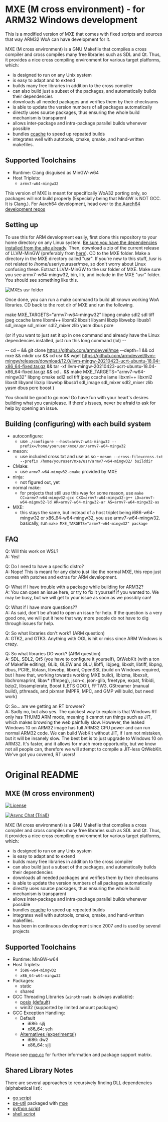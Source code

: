 # MXE (M cross environment) - for ARM32 Windows development

This is a modified version of MXE that comes with fixed scripts and sources that way ARM32 WoA can have development for it. 

MXE (M cross environment) is a GNU Makefile that compiles a cross
compiler and cross compiles many free libraries such as SDL and
Qt. Thus, it provides a nice cross compiling environment for
various target platforms, which:

  * is designed to run on any Unix system
  * is easy to adapt and to extend
  * builds many free libraries in addition to the cross compiler
  * can also build just a subset of the packages, and automatically builds their dependencies
  * downloads all needed packages and verifies them by their checksums
  * is able to update the version numbers of all packages automatically
  * directly uses source packages, thus ensuring the whole build mechanism is transparent
  * allows inter-package and intra-package parallel builds whenever possible
  * bundles [ccache](https://ccache.samba.org) to speed up repeated builds
  * integrates well with autotools, cmake, qmake, and hand-written makefiles.
  
## Supported Toolchains

  * Runtime: Clang disguised as MinGW-w64
  * Host Triplets:
    - `armv7-w64-mingw32`
    
This version of MXE is meant for specifically WoA32 porting only, so packages will not build properly (Especially being that MinGW is NOT GCC. It is Clang.). For Aarch64 development, head over to [the Aarch64 development repos](https://github.com/aarch64devel/mxe) 

## Setting up

To use this for ARM development easily, first clone this repository to your home directory on any Linux system. [Be sure you have the dependencies installed from the site already](https://mxe.cc). Then, download a zip of the current release of LLVM-MinGW (preferably from [here](https://github.com/armdevvel/llvm-mingw/releases)). CD to the MXE folder. Make a directory in the MXE directory called "usr". If you're new to this stuff, /usr is not related to /home/user/youruser/mxe, so don't worry about Linux confusing these. Extract LLVM-MinGW to the usr folder of MXE. Make sure you see armv7-w64-mingw32, bin, lib, and include in the MXE "usr" folder. You should see something like this.

![MXEs usr folder](https://github.com/armdevvel/mxe/blob/master/images/mxeusr.png?raw=true)

Once done, you can run a make command to build all known working WoA libraries. CD back to the root dir of MXE and run the following.

make MXE_TARGETS="armv7-w64-mingw32" libpng cmake sdl2 sdl tiff jpeg ccache lame libxml++ libxml2 libxslt libyaml libzip libwebp libusb1 sdl_image sdl_mixer sdl2_mixer zlib yasm dbus pcre

(or if you want to just set it up in one command and already have the Linux dependencies installed, just run this long command (lol) --

-- cd ~ && git clone https://github.com/armdevvel/mxe --depth=1 && cd mxe && mkdir usr && cd usr && wget https://github.com/armdevvel/llvm-mingw/releases/download/12.0/llvm-mingw-20210423-ucrt-ubuntu-18.04-x86_64-fixed.tar.gz && tar -xf llvm-mingw-20210423-ucrt-ubuntu-18.04-x86_64-fixed.tar.gz && cd .. && make MXE_TARGETS="armv7-w64-mingw32" libpng cmake sdl2 sdl tiff jpeg ccache lame libxml++ libxml2 libxslt libyaml libzip libwebp libusb1 sdl_image sdl_mixer sdl2_mixer zlib yasm dbus pcre boost )

You should be good to go now! Go have fun with your heart's desires building what you can/please. If there's issues, never be afraid to ask for help by opening an issue.

## Building (configuring) with each build system

  * autoconfigure:
    - use `./configure --host=armv7-w64-mingw32 --prefix=/home/youruser/mxe/usr/armv7-w64-mingw32`
  * meson: 
    - use included cross.txt and use as so - `meson --cross-file=cross.txt --prefix /home/youruser/mxe/usr/armv7-w64-mingw32/ builddir`
  * CMake:
    - use `armv7-w64-mingw32-cmake` provided by MXE
  * ninja:
    - not figured out, yet
  * normal make:
    - for projects that still use this way for some reason, use `make CC=armv7-w64-mingw32-gcc CXX=armv7-w64-mingw32-g++ LD=armv7-w64-mignw32-ld AR=armv7-w64-mingw32-ar AS=armv7-w64-mingw32-as`
  * MXE:
    - this stays the same, but instead of a host triplet being i686-w64-mingw32 or x86_64-w64-mingw32, you use armv7-w64-mingw32. basically, run `make MXE_TARGETS="armv7-w64-mingw32" package`
	
## FAQ

Q: Will this work on WSL?  \
A: Yes!

Q: Do I need to have a specific distro? \
A: Nope! This is meant for any distro just like the normal MXE, this repo just comes with patches and extras for ARM development.

Q: What if I have trouble with a package while building for ARM32? \
A: You can open an issue here, or try to fix it yourself if you wanted to. We may be busy, but we will get to your issue as soon as we possibly can!

Q: What if I have more questions?? \
A: As said, don't be afraid to open an issue for help. If the question is a very good one, we will put it here that way more people do not have to dig through issues for help.

Q: So what libraries don't work? (ARM question) \
A: GTK2, and GTK3. Anything with OGL is hit or miss since ARM Windows is crazy.

Q: So what libraries DO work? (ARM question) \
A: SDL, SDL2, Qt5 (you have to configure it yourself), QtWebKit (with a ton of Makefile editing), GLib, GLEW and GLU, libffi, libjpeg, libxslt, libtiff, libpng, dbus, PCRE, libtasn, libwebp, libxml, OpenSSL (build on Windows required, but I have that, working towards working MXE build), liblzma, libexslt, libchromaprint, libav* (ffmpeg), json-c, json-glib, freetype, expat, fribidi, bzip2, libsamplerate, Boost (LETS GOO!), FFTW3, GStreamer (manual build), pthreads, and pixman (MPFR, MPC, and GMP will build, but need work)

Q: So... are we getting an RT browser? \
A: Sadly no, but also yes. The quickest way to explain is that Windows RT only has THUMB ARM mode, meaning it cannot run things such as JIT, which makes browsing the web painfully slow. However, the leaked Windows 10 on ARM32 image has full ARM32 CPU power and can run normal ARM32 code. We can build WebKit without JIT, if I am not mistaken, but it will be insanely slow. The best bet is to just upgrade to Windows 10 on ARM32. It's faster, and it allows for much more opportunity, but we know not all people can, therefore we will attempt to compile a JIT-less QtWebKit. We've got you covered, RT users!
	

	
# Original README

## MXE (M cross environment)

[![License][license-badge]][license-page]

[license-page]: LICENSE.md
[license-badge]: https://img.shields.io/badge/License-MIT-brightgreen.svg

[![Async Chat (Trial))](https://img.shields.io/badge/zulip-join_chat-brightgreen.svg)](https://mxe.zulipchat.com/)

MXE (M cross environment) is a GNU Makefile that compiles a cross
compiler and cross compiles many free libraries such as SDL and
Qt. Thus, it provides a nice cross compiling environment for
various target platforms, which:

  * is designed to run on any Unix system
  * is easy to adapt and to extend
  * builds many free libraries in addition to the cross compiler
  * can also build just a subset of the packages, and automatically builds their dependencies
  * downloads all needed packages and verifies them by their checksums
  * is able to update the version numbers of all packages automatically
  * directly uses source packages, thus ensuring the whole build mechanism is transparent
  * allows inter-package and intra-package parallel builds whenever possible
  * bundles [ccache](https://ccache.samba.org) to speed up repeated builds
  * integrates well with autotools, cmake, qmake, and hand-written makefiles.
  * has been in continuous development since 2007 and is used by several projects

## Supported Toolchains

  * Runtime: MinGW-w64
  * Host Triplets:
    - `i686-w64-mingw32`
    - `x86_64-w64-mingw32`
  * Packages:
    - static
    - shared
  * GCC Threading Libraries (`winpthreads` is always available):
    - [posix](https://github.com/mxe/mxe/pull/958) [(default)](https://github.com/mxe/mxe/issues/2258)
    - win32 (supported by limited amount packages)
  * GCC Exception Handling:
    - Default
      - i686: sjlj
      - x86_64: seh
    - [Alternatives (experimental)](https://github.com/mxe/mxe/pull/1664)
      - i686: dw2
      - x86_64: sjlj

Please see [mxe.cc](https://mxe.cc/) for further information and package support matrix.

## Shared Library Notes
There are several approaches to recursively finding DLL dependencies (alphabetical list):
  * [go script](https://github.com/desertbit/gml/blob/master/cmd/gml-copy-dlls/main.go)
  * [pe-util](https://github.com/gsauthof/pe-util) packaged with [mxe](https://github.com/mxe/mxe/blob/master/src/pe-util.mk)
  * [python script](https://github.com/mxe/mxe/blob/master/tools/copydlldeps.py)
  * [shell script](https://github.com/mxe/mxe/blob/master/tools/copydlldeps.md)
